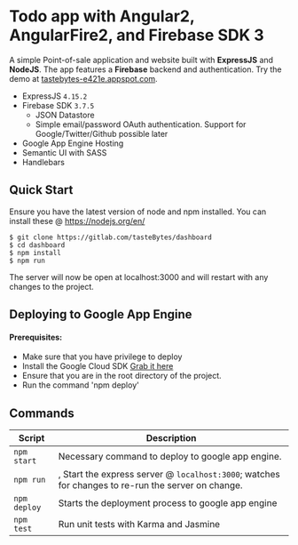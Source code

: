 # Todo app with Angular2, AngularFire2, and Firebase SDK 3
A simple Point-of-sale application and website built with **ExpressJS** and **NodeJS**. The app features a **Firebase** backend and authentication. Try the demo at <a href="https://tastebytes-e421e.appspot.com" target="_blank">tastebytes-e421e.appspot.com</a>.

- ExpressJS `4.15.2`
- Firebase SDK `3.7.5`
  - JSON Datastore
  - Simple email/password OAuth authentication. Support for Google/Twitter/Github possible later
- Google App Engine Hosting
- Semantic UI with SASS
- Handlebars


Quick Start
-----------

Ensure you have the latest version of node and npm installed. You can install these @ https://nodejs.org/en/

```shell
$ git clone https://gitlab.com/tasteBytes/dashboard
$ cd dashboard
$ npm install
$ npm run
```
The server will now be open at localhost:3000 and will restart with any changes to the project.

## Deploying to Google App Engine
#### Prerequisites:
- Make sure that you have privilege to deploy
- Install the Google Cloud SDK <a href="https://cloud.google.com/sdk/" target="_blank">Grab it here</a>
- Ensure that you are in the root directory of the project.
- Run the command 'npm deploy'

Commands
--------

|Script|Description|
|---|---|
|`npm start`|Necessary command to deploy to google app engine.|
|`npm run`|, Start the express server @ `localhost:3000`; watches for changes to re-run the server on change.|
|`npm deploy`|Starts the deployment process to google app engine|
|`npm test`|Run unit tests with Karma and Jasmine|
